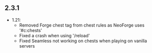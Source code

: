 ## 2.3.1
- 1.21:
  - Removed Forge chest tag from chest rules as NeoForge uses '#c:chests'
  - Fixed a crash when using '/reload'
  - Fixed Seamless not working on chests when playing on vanilla servers